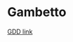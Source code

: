 # Gambetto

[GDD link](https://github.com/martinopiaggi/Gambetto/blob/main/Documents/game%20design%20document.md)

